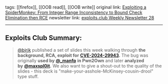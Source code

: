 tags: [[firefox]], [[OOB read]], [[OOB write]]
original link:  [Exploiting a SpiderMonkey: From Integer Range Inconsistency to Bound Check Elimination then RCE](https://github.com/bjrjk/CVE-2024-29943/blob/main/Slides.pdf?ref=blog.exploits.club)
newsletter link: [exploits.club Weekly Newsletter 28](https://blog.exploits.club/exploits-club-weekly-newsletter-28/) 

---
## Exploits Club Summary:
> [@bjrjk](https://x.com/bjrjk?ref=blog.exploits.club) published a set of slides this week walking through **the background, RCA, exploit for** [**CVE-2024-29943**](https://nvd.nist.gov/vuln/detail/CVE-2024-29943?ref=blog.exploits.club)**.** The bug was originally **used by** [**@_manfp**](https://x.com/_manfp?ref=blog.exploits.club) **in Pwn2Own** and later **analyzed by** [**@maxspl0it**](https://x.com/maxpl0it/status/1771258714541978060?ref=blog.exploits.club)**.** We also want to give a shout-out to the quality of the slides - this deck is "make-your-asshole-McKinsey-cousin-drool" type stuff. 
